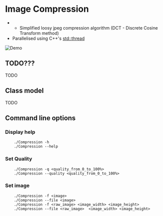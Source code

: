 # Image Compression

- - Simplified loosy jpeg compression algorithm (DCT - Discrete Cosine Transform method)
- Parallelised using C++'s [std::thread](https://en.cppreference.com/w/cpp/thread/thread)

![Demo](media/Demo.png)

## TODO???

TODO

## Class model

TODO

## Command line options
### Display help
```
    ./Compression -h
    ./Compression --help
```
### Set Quality
```
    ./Compression -q <quality_from_0_to_100%>
    ./Compression --quality <quality_from_0_to_100%>
```
### Set image
```
    ./Compression -f <image>
    ./Compression --file <image>
    ./Compression -f <raw_image> <image_width> <image_height>
    ./Compression --file <raw_image>  <image_width> <image_height>
```